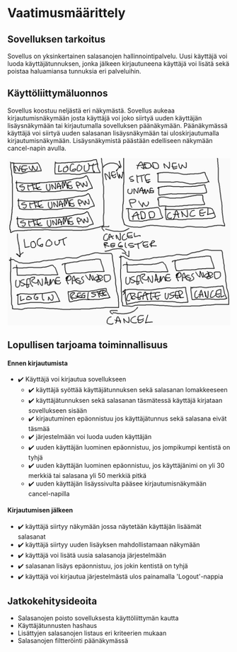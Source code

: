 # Vaatimusmäärittely

## Sovelluksen tarkoitus

Sovellus on yksinkertainen salasanojen hallinnointipalvelu. Uusi käyttäjä voi luoda käyttäjätunnuksen, jonka jälkeen kirjautuneena käyttäjä voi lisätä sekä poistaa haluamiansa tunnuksia eri palveluihin.

## Käyttöliittymäluonnos

Sovellus koostuu neljästä eri näkymästä. Sovellus aukeaa kirjautumisnäkymään josta käyttäjä voi joko siirtyä uuden käyttäjän lisäysnäkymään tai kirjautumalla sovelluksen päänäkymään. Päänäkymässä käyttäjä voi siirtyä uuden salasanan lisäysnäkymään tai uloskirjautumalla kirjautumisnäkymään. Lisäysnäkymistä päästään edelliseen näkymään cancel-napin avulla. 

![Kayttoliittymaluonnos](./kuvat/kayttoliittymaluonnos.png "Kayttoliittymaluonnos")

## Lopullisen tarjoama toiminnallisuus

#### Ennen kirjautumista
- :heavy_check_mark: Käyttäjä voi kirjautua sovellukseen
  - :heavy_check_mark: käyttäjä syöttää käyttäjätunnuksen sekä salasanan lomakkeeseen
  - :heavy_check_mark: käyttäjätunnuksen sekä salasanan täsmätessä käyttäjä kirjataan sovellukseen sisään
  - :heavy_check_mark: kirjautuminen epäonnistuu jos käyttäjätunnus sekä salasana eivät täsmää
  - :heavy_check_mark: järjestelmään voi luoda uuden käyttäjän
  - :heavy_check_mark: uuden käyttäjän luominen epäonnistuu, jos jompikumpi kentistä on tyhjä
  - :heavy_check_mark: uuden käyttäjän luominen epäonnistuu, jos käyttäjänimi on yli 30 merkkiä tai salasana yli 50 merkkiä pitkä
  - :heavy_check_mark: uuden käyttäjän lisäyssivulta pääsee kirjautumisnäkymään cancel-napilla

#### Kirjautumisen jälkeen

  - :heavy_check_mark: käyttäjä siirtyy näkymään jossa näytetään käyttäjän lisäämät salasanat
  - :heavy_check_mark: käyttäjä siirtyy uuden lisäyksen mahdollistamaan näkymään
  - :heavy_check_mark: käyttäjä voi lisätä uusia salasanoja järjestelmään
  - :heavy_check_mark: salasanan lisäys epäonnistuu, jos jokin kentistä on tyhjä
  - :heavy_check_mark: käyttäjä voi kirjautua järjestelmästä ulos painamalla 'Logout'-nappia

## Jatkokehitysideoita

- Salasanojen poisto sovelluksesta käyttöliittymän kautta
- Käyttäjätunnusten hashaus
- Lisättyjen salasanojen listaus eri kriteerien mukaan
- Salasanojen filtteröinti päänäkymässä
